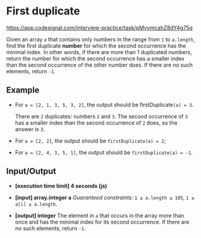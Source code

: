 # First duplicate

https://app.codesignal.com/interview-practice/task/pMvymcahZ8dY4g75q

Given an array `a` that contains only numbers in the range from `1` to `a.length`, find the first duplicate **number** for which the second occurrence has the minimal index. In other words, if there are more than 1 duplicated numbers, return the number for which the second occurrence has a smaller index than the second occurrence of the other number does. If there are no such elements, return `-1`.

## Example

- For `a = [2, 1, 3, 5, 3, 2]`, the output should be firstDuplicate`(a) = 3`.

  There are `2` duplicates: numbers `2` and `3`. The second occurrence of `3` has a smaller index than the second occurrence of `2` does, so the answer is `3`.

- For `a = [2, 2]`, the output should be `firstDuplicate(a) = 2`;
- For `a = [2, 4, 3, 5, 1]`, the output should be `firstDuplicate(a) = -1`.

## Input/Output

- **[execution time limit] 4 seconds (js)**

- **[input] array.integer a**
  _Guaranteed constraints:_
  `1 ≤ a.length ≤ 105`,
  `1 ≤ a[i] ≤ a.length`.
- **[output] integer**
  The element in `a` that occurs in the array more than once and has the minimal index for its second occurrence. If there are no such elements, return `-1`.
